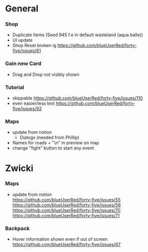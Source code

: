 # General

### Shop
- Duplicate Items (Seed 945 f.e in default wasteland (aqua balle))
- UI update
- Shop Reset broken ig https://github.com/blueUserRed/forty-five/issues/61

### Gain new Card
- Drag and Drop not visibly shown

### Tutorial
- skippable   https://github.com/blueUserRed/forty-five/issues/110
- even easier/less text https://github.com/blueUserRed/forty-five/issues/92

### Maps
- update from notion
  - Dialogs (needed from Phillip)
- Names for roads + "\n" in preview on map
- change "fight" button to start any event

# Zwicki

### Maps
- update from notion
  <br> https://github.com/blueUserRed/forty-five/issues/55
  <br> https://github.com/blueUserRed/forty-five/issues/56
  <br> https://github.com/blueUserRed/forty-five/issues/70
  <br> https://github.com/blueUserRed/forty-five/issues/71

### Backpack
- Hover information shown even if out of screen https://github.com/blueUserRed/forty-five/issues/67